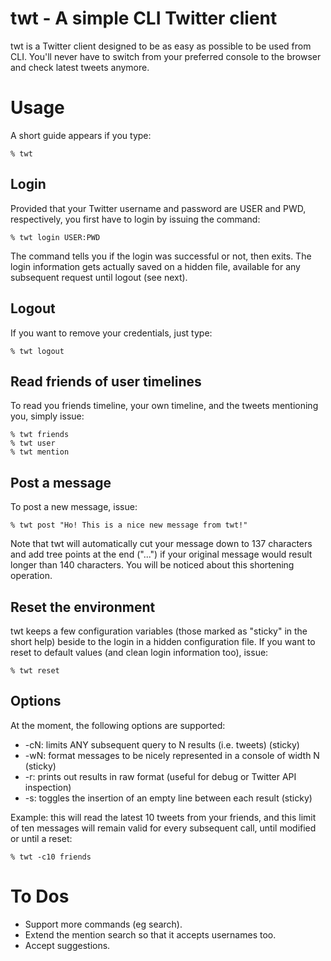 twt - A simple CLI Twitter client
=================================

twt is a Twitter client designed to be as easy as possible to be used from CLI. You'll never have to switch from your preferred console to the browser and check latest tweets anymore.

Usage
=====
A short guide appears if you type:

    % twt

Login
-----
Provided that your Twitter username and password are USER and PWD, respectively, you first have to login by issuing the command:

    % twt login USER:PWD

The command tells you if the login was successful or not, then exits. The login information gets actually saved on a hidden file, available for any subsequent request until logout (see next).

Logout
------
If you want to remove your credentials, just type:
    
    % twt logout
    
Read friends of user timelines
------------------------------

To read you friends timeline, your own timeline, and the tweets mentioning you, simply issue:

    % twt friends
    % twt user
    % twt mention
    
Post a message
--------------
To post a new message, issue:

    % twt post "Ho! This is a nice new message from twt!"

Note that twt will automatically cut your message down to 137 characters and add tree points at the end ("...") if your original message would result longer than 140 characters. You will be noticed about this shortening operation.

Reset the environment
---------------------
twt keeps a few configuration variables (those marked as "sticky" in the short help) beside to the login in a hidden configuration file. If you want to reset to default values (and clean login information too), issue:

    % twt reset
    
Options
-------
At the moment, the following options are supported:

- -cN: limits ANY subsequent query to N results (i.e. tweets) (sticky)
- -wN: format messages to be nicely represented in a console of width N (sticky)
- -r:  prints out results in raw format (useful for debug or Twitter API inspection)
- -s:  toggles the insertion of an empty line between each result (sticky)

Example: this will read the latest 10 tweets from your friends, and this limit of ten messages will remain valid for every subsequent call, until modified or until a reset:

    % twt -c10 friends

To Dos
======

- Support more commands (eg search).
- Extend the mention search so that it accepts usernames too.
- Accept suggestions.
